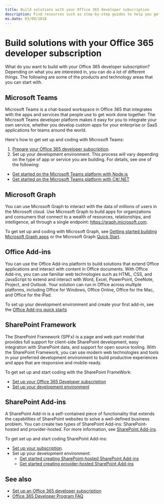 ```yaml
---
title: Build solutions with your Office 365 developer subscription
description: Find resources such as step-by-step guides to help you get started building your solution.
ms.date: 03/09/2018
---
```


# Build solutions with your Office 365 developer subscription 

What do you want to build with your Office 365 developer subscription? Depending on what you are interested in, you can do a lot of different things. The following are some of the products and technology areas that you can start with.

## Microsoft Teams

Microsoft Teams is a chat-based workspace in Office 365 that integrates with the apps and services that people use to get work done together. The Microsoft Teams developer platform makes it easy for you to integrate your own service, whether you develop custom apps for your enterprise or SaaS applications for teams around the world.

Here's how to get set up and coding with Microsoft Teams:

1. [Prepare your Office 365 developer subscription](https://docs.microsoft.com/en-us/microsoftteams/platform/get-started/get-started-tenant).
2. Set up your development environment. This process will vary depending on the type of app or service you are building. For details, see one of the following:

  - [Get started on the Microsoft Teams platform with Node.js](https://docs.microsoft.com/en-us/microsoftteams/platform/get-started/get-started-nodejs)
  - [Get started on the Microsoft Teams platform with C#/.NET](https://docs.microsoft.com/en-us/microsoftteams/platform/get-started/get-started-dotnet)

## Microsoft Graph

You can use Microsoft Graph to interact with the data of millions of users in the Microsoft cloud. Use Microsoft Graph to build apps for organizations and consumers that connect to a wealth of resources, relationships, and intelligence, all through a single endpoint: https://graph.microsoft.com.

To get set up and coding with Microsoft Graph, see [Getting started building Microsoft Graph apps](https://developer.microsoft.com/en-us/graph/docs/concepts/get-started) or the Microsoft Graph [Quick Start](https://developer.microsoft.com/en-us/graph/quick-start).

## Office Add-ins

You can use the Office Add-ins platform to build solutions that extend Office applications and interact with content in Office documents. With Office Add-ins, you can use familiar web technologies such as HTML, CSS, and JavaScript to extend and interact with Word, Excel, PowerPoint, OneNote, Project, and Outlook. Your solution can run in Office across multiple platforms, including Office for Windows, Office Online, Office for the Mac, and Office for the iPad.

To set up your development environment and create your first add-in, see the [Office Add-ins quick starts](https://docs.microsoft.com/en-us/office/dev/add-ins/)

## SharePoint Framework

The SharePoint Framework (SPFx) is a page and web part model that provides full support for client-side SharePoint development, easy integration with SharePoint data, and support for open source tooling. With the SharePoint Framework, you can use modern web technologies and tools in your preferred development environment to build productive experiences and apps that are responsive and mobile-ready.

To get set up and start coding with the SharePoint FrameWork:

- [Set up your Office 365 Developer subscription](https://docs.microsoft.com/en-us/sharepoint/dev/spfx/set-up-your-developer-tenant)
- [Set up your development environment](https://docs.microsoft.com/en-us/sharepoint/dev/spfx/set-up-your-development-environment)

## SharePoint Add-ins 

A SharePoint Add-in is a self-contained piece of functionality that extends the capabilities of SharePoint websites to solve a well-defined business problem. You can create two types of SharePoint Add-ins: SharePoint-hosted and provider-hosted. For more information, see [SharePoint Add-ins](https://docs.microsoft.com/en-us/sharepoint/dev/sp-add-ins/sharepoint-add-ins).

To get set up and start coding SharePoint Add-ins:

- [Set up your subscription](https://docs.microsoft.com/en-us/sharepoint/dev/spfx/set-up-your-developer-tenant).  
- Set up your development environment: 
  - [Get started creating SharePoint-hosted SharePoint Add-ins](https://docs.microsoft.com/en-us/sharepoint/dev/sp-add-ins/get-started-creating-sharepoint-hosted-sharepoint-add-ins)  
  - [Get started creating provider-hosted SharePoint Add-ins](https://docs.microsoft.com/en-us/sharepoint/dev/sp-add-ins/get-started-creating-provider-hosted-sharepoint-add-ins)  

## See also

- [Set up an Office 365 developer subscription](office-365-developer-program-get-started.md) 
- [Office 365 Developer Program FAQ](office-365-developer-program-faq.md) 
